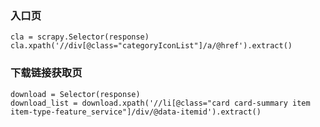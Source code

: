 ### 入口页
    cla = scrapy.Selector(response)
    cla.xpath('//div[@class="categoryIconList"]/a/@href').extract()
### 下载链接获取页
    download = Selector(response)
    download_list = download.xpath('//li[@class="card card-summary item item-type-feature_service"]/div/@data-itemid').extract()
